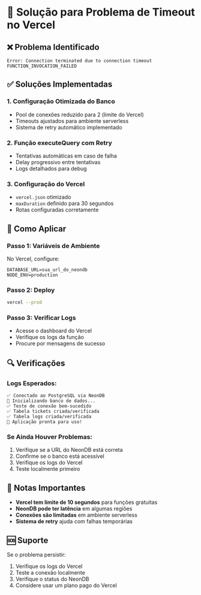 # 🔧 Solução para Problema de Timeout no Vercel

## ❌ Problema Identificado
```
Error: Connection terminated due to connection timeout
FUNCTION_INVOCATION_FAILED
```

## ✅ Soluções Implementadas

### 1. **Configuração Otimizada do Banco**
- Pool de conexões reduzido para 2 (limite do Vercel)
- Timeouts ajustados para ambiente serverless
- Sistema de retry automático implementado

### 2. **Função executeQuery com Retry**
- Tentativas automáticas em caso de falha
- Delay progressivo entre tentativas
- Logs detalhados para debug

### 3. **Configuração do Vercel**
- `vercel.json` otimizado
- `maxDuration` definido para 30 segundos
- Rotas configuradas corretamente

## 🚀 Como Aplicar

### **Passo 1: Variáveis de Ambiente**
No Vercel, configure:
```
DATABASE_URL=sua_url_do_neondb
NODE_ENV=production
```

### **Passo 2: Deploy**
```bash
vercel --prod
```

### **Passo 3: Verificar Logs**
- Acesse o dashboard do Vercel
- Verifique os logs da função
- Procure por mensagens de sucesso

## 🔍 Verificações

### **Logs Esperados:**
```
✅ Conectado ao PostgreSQL via NeonDB
🔄 Inicializando banco de dados...
✅ Teste de conexão bem-sucedido
✅ Tabela tickets criada/verificada
✅ Tabela logs criada/verificada
🚀 Aplicação pronta para uso!
```

### **Se Ainda Houver Problemas:**
1. Verifique se a URL do NeonDB está correta
2. Confirme se o banco está acessível
3. Verifique os logs do Vercel
4. Teste localmente primeiro

## 📝 Notas Importantes

- **Vercel tem limite de 10 segundos** para funções gratuitas
- **NeonDB pode ter latência** em algumas regiões
- **Conexões são limitadas** em ambiente serverless
- **Sistema de retry** ajuda com falhas temporárias

## 🆘 Suporte

Se o problema persistir:
1. Verifique os logs do Vercel
2. Teste a conexão localmente
3. Verifique o status do NeonDB
4. Considere usar um plano pago do Vercel
